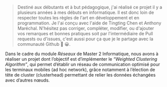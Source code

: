 > Destiné aux débutants et à but pédagogique, j'ai réalisé ce projet il y a plusieurs années à mes débuts en informatique. Il est donc loin de respecter toutes les règles de l'art en développement et en programmation. Je l'ai conçu avec l'aide de Tingting Chen et Anthony Maréchal. N'hésitez pas corriger, compléter, modifier, ou d'ajouter vos remarques et bonnes pratiques soit par l'intermédiaire de Pull requests ou d'issues, c'est aussi pour ça que je le partage avec la communauté Github 💪 😀.

Dans le cadre du module *Réseaux* de Master 2 Informatique, nous avons à réaliser un projet dont l’objectif est d’implémenter le *“Weighted Clustering Algorithm”*, qui permet d’établir un réseau de communication optimisé pour les terminaux mobiles (ad hoc network), grâce notamment à l’élection de tête de cluster (clusterhead) permettant de relier les données échangées avec d’autres nœuds.
